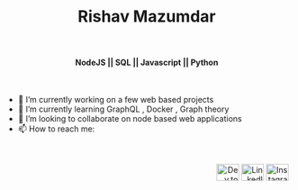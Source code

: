 <h1 align="center">Rishav Mazumdar</h1><br/>

<h4 align="center"> NodeJS || SQL || Javascript || Python </h4><br/>

<ul>
 <li>🔭 I’m currently working on a few web based projects</li>
 <li>🌱 I’m currently learning GraphQL , Docker , Graph theory </li>
 <li> 👯 I’m looking to collaborate on node based web applications</li>
 <li>📫 How to reach me:</li>
</p>
<br/><br/>
<div align="right"> 
<a href="https://dev.to/rishavmz" target="blank"><img align="center" src="https://cdn.jsdelivr.net/npm/simple-icons@3.0.1/icons/dev-dot-to.svg" alt="Dev.to" height="30" width="40" /></a>
<a href="https://linkedin.com/in/rishavmazumdar" target="blank"><img align="center" src="https://cdn.jsdelivr.net/npm/simple-icons@3.0.1/icons/linkedin.svg" alt="LinkedIn" height="30" width="40" /></a>
<a href="https://instagram.com/rishavmz" target="blank"><img align="center" src="https://cdn.jsdelivr.net/npm/simple-icons@3.0.1/icons/instagram.svg" alt="Instagram" height="30" width="40" /></a>  
</div>
<!--
**RishavMz/RishavMz** is a ✨ _special_ ✨ repository because its `README.md` (this file) appears on your GitHub profile.

Here are some ideas to get you started:

- 🔭 I’m currently working on ...
- 🌱 I’m currently learning ...
- 👯 I’m looking to collaborate on ...
- 🤔 I’m looking for help with ...
- 💬 Ask me about ...
- 📫 How to reach me: ...
- 😄 Pronouns: ...
- ⚡ Fun fact: ...
-->
